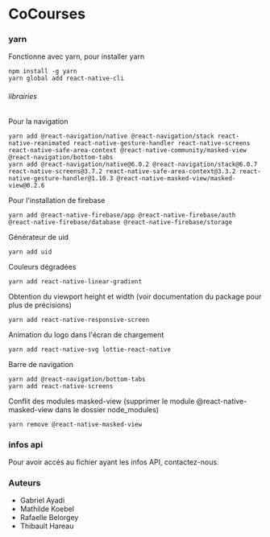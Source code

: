 # CoCourses

### yarn
Fonctionne avec yarn, pour installer yarn
```
npm install -g yarn
yarn global add react-native-cli
```

###### librairies
Pour la navigation
```
yarn add @react-navigation/native @react-navigation/stack react-native-reanimated react-native-gesture-handler react-native-screens react-native-safe-area-context @react-native-community/masked-view @react-navigation/bottom-tabs
yarn add @react-navigation/native@6.0.2 @react-navigation/stack@6.0.7 react-native-screens@3.7.2 react-native-safe-area-context@3.3.2 react-native-gesture-handler@1.10.3 @react-native-masked-view/masked-view@0.2.6
```

Pour l'installation de firebase
```
yarn add @react-native-firebase/app @react-native-firebase/auth @react-native-firebase/database @react-native-firebase/storage
```

Générateur de uid
```
yarn add uid
```

Couleurs dégradées
```
yarn add react-native-linear-gradient
```

Obtention du viewport height et width (voir documentation du package pour plus de précisions)
```
yarn add react-native-responsive-screen
```

Animation du logo dans l'écran de chargement
```
yarn add react-native-svg lottie-react-native
```
Barre de navigation
```
yarn add @react-navigation/bottom-tabs
yarn add react-native-screens
```

Conflit des modules masked-view (supprimer le module @react-native-masked-view dans le dossier node_modules)
```
yarn remove @react-native-masked-view
```

### infos api
Pour avoir accés au fichier ayant les infos API, contactez-nous.

### Auteurs
- Gabriel Ayadi
- Mathilde Koebel
- Rafaelle Belorgey
- Thibault Hareau
